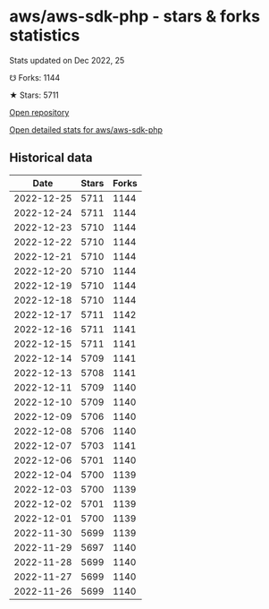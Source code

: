 # aws/aws-sdk-php - stars & forks statistics

Stats updated on Dec 2022, 25

☋ Forks: 1144

★ Stars: 5711

[Open repository](https://github.com/aws/aws-sdk-php)

[Open detailed stats for aws/aws-sdk-php](https://reviewgithub.com/rep/aws/aws-sdk-php)

## Historical data
| Date | Stars | Forks |
|------|-------|-------|
| 2022-12-25 | 5711 | 1144 | 
| 2022-12-24 | 5711 | 1144 | 
| 2022-12-23 | 5710 | 1144 | 
| 2022-12-22 | 5710 | 1144 | 
| 2022-12-21 | 5710 | 1144 | 
| 2022-12-20 | 5710 | 1144 | 
| 2022-12-19 | 5710 | 1144 | 
| 2022-12-18 | 5710 | 1144 | 
| 2022-12-17 | 5711 | 1142 | 
| 2022-12-16 | 5711 | 1141 | 
| 2022-12-15 | 5711 | 1141 | 
| 2022-12-14 | 5709 | 1141 | 
| 2022-12-13 | 5708 | 1141 | 
| 2022-12-11 | 5709 | 1140 | 
| 2022-12-10 | 5709 | 1140 | 
| 2022-12-09 | 5706 | 1140 | 
| 2022-12-08 | 5706 | 1140 | 
| 2022-12-07 | 5703 | 1141 | 
| 2022-12-06 | 5701 | 1140 | 
| 2022-12-04 | 5700 | 1139 | 
| 2022-12-03 | 5700 | 1139 | 
| 2022-12-02 | 5701 | 1139 | 
| 2022-12-01 | 5700 | 1139 | 
| 2022-11-30 | 5699 | 1139 | 
| 2022-11-29 | 5697 | 1140 | 
| 2022-11-28 | 5699 | 1140 | 
| 2022-11-27 | 5699 | 1140 | 
| 2022-11-26 | 5699 | 1140 | 

